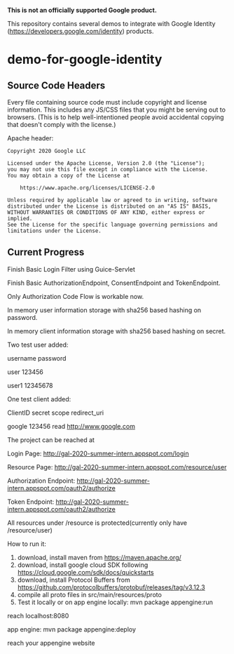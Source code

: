 **This is not an officially supported Google product.**

This repository contains several demos to integrate with Google Identity
(https://developers.google.com/identity) products.

# demo-for-google-identity

## Source Code Headers

Every file containing source code must include copyright and license
information. This includes any JS/CSS files that you might be serving out to
browsers. (This is to help well-intentioned people avoid accidental copying that
doesn't comply with the license.)

Apache header:

    Copyright 2020 Google LLC

    Licensed under the Apache License, Version 2.0 (the "License");
    you may not use this file except in compliance with the License.
    You may obtain a copy of the License at

        https://www.apache.org/licenses/LICENSE-2.0

    Unless required by applicable law or agreed to in writing, software
    distributed under the License is distributed on an "AS IS" BASIS,
    WITHOUT WARRANTIES OR CONDITIONS OF ANY KIND, either express or implied.
    See the License for the specific language governing permissions and
    limitations under the License.

## Current Progress

Finish Basic Login Filter using Guice-Servlet

Finish Basic AuthorizationEndpoint, ConsentEndpoint and TokenEndpoint.

Only Authorization Code Flow is workable now.

In memory user information storage with sha256 based hashing on password.

In memory client information storage with sha256 based hashing on secret.

Two test user added:
 
username	password 
 
user		123456 
 
user1 		12345678 

One test client added:
 
ClientID	secret      scope      redirect_uri 

google		123456       read     http://www.google.com  

The project can be reached at

Login Page: http://gal-2020-summer-intern.appspot.com/login

Resource Page: http://gal-2020-summer-intern.appspot.com/resource/user

Authorization Endpoint: http://gal-2020-summer-intern.appspot.com/oauth2/authorize

Token Endpoint: http://gal-2020-summer-intern.appspot.com/oauth2/authorize

All resources under /resource is protected(currently only have /resource/user)

How to run it:
1. download, install maven from https://maven.apache.org/
2. download, install google cloud SDK following https://cloud.google.com/sdk/docs/quickstarts
3. download, install Protocol Buffers from https://github.com/protocolbuffers/protobuf/releases/tag/v3.12.3
4. compile all proto files in src/main/resources/proto
5. Test it locally or on app engine
locally:
mvn package appengine:run

reach localhost:8080

app engine:
mvn package appengine:deploy 

reach your appengine website

